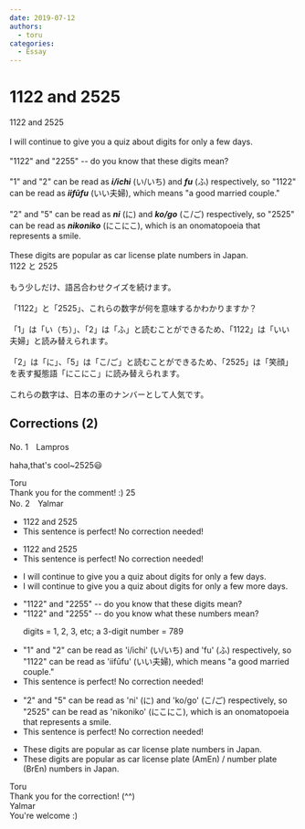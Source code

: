 ```yaml
---
date: 2019-07-12
authors:
  - toru
categories:
  - Essay
---
```


<h1 id="subject_show">1122 and 2525</h1>
<div class="date" hidden>Jul 12, 2019 10:30</div>
<div id="post"><div id="body_show_ori">
1122 and 2525<br/><br/>I will continue to give you a quiz about digits for only a few days.<br/><br/>"1122" and "2255" -- do you know that these digits mean?<br/><br/>"1" and "2" can be read as <strong><em>i/ichi</em></strong> (い/いち) and <strong><em>fu</em></strong> (ふ) respectively, so "1122" can be read as <strong><em>iifūfu</em></strong> (いい夫婦), which means "a good married couple."<br/><br/>"2" and "5" can be read as <strong><em>ni</em></strong> (に) and <strong><em>ko/go</em></strong> (こ/ご) respectively, so "2525" can be read as <strong><em>nikoniko</em></strong> (にこにこ), which is an onomatopoeia that represents a smile.<br/><br/>These digits are popular as car license plate numbers in Japan.
</div></div>

<!-- more -->

<div id="post_ja"><div id="body_show_mo">
1122 と 2525<br/><br/>もう少しだけ、語呂合わせクイズを続けます。<br/><br/>「1122」と「2525」、これらの数字が何を意味するかわかりますか？<br/><br/>「1」は「い（ち）」、「2」は「ふ」と読むことができるため、「1122」は「いい夫婦」と読み替えられます。<br/><br/>「2」は「に」、「5」は「こ/ご」と読むことができるため、「2525」は「笑顔」を表す擬態語「にこにこ」に読み替えられます。<br/><br/>これらの数字は、日本の車のナンバーとして人気です。
</div></div>

## Corrections (2)
<div id="block"><div class="first_name"> No. 1　<span class="just_name">Lampros</span></div><div id="block2">
<p class="comment_small">
 haha,that's cool~2525😃
</p>

</div><div class="name"><span class="just_name">Toru</span><br>
Thank you for the comment! :) 25
</div>
</div>
<div id="block"><div class="first_name"> No. 2　<span class="just_name">Yalmar</span></div><div id="block2">
<ul class="correction_field">
<li class="incorrect">1122 and 2525</li>
<li class="corrected perfect">This sentence is perfect! No correction needed!</li>
</ul>
<ul class="correction_field">
<li class="incorrect">1122 and 2525</li>
<li class="corrected perfect">This sentence is perfect! No correction needed!</li>
</ul>
<ul class="correction_field">
<li class="incorrect">I will continue to give you a quiz about digits for only a few days.</li>
<li class="corrected correct">
I will continue to give you a quiz about digits for only a few <span class="f_red">more</span> days.
</li>
</ul>
<ul class="correction_field">
<li class="incorrect">"1122" and "2255" -- do you know that these digits mean?</li>
<li class="corrected correct">
"1122" and "2255" -- do you know <span class="f_red">what</span> these <span class="f_red">numbers</span> mean?
<p class="correction_comment">digits = 1, 2, 3, etc; a 3-digit number = 789</p>
</li>
</ul>
<ul class="correction_field">
<li class="incorrect">"1" and "2" can be read as 'i/ichi' (い/いち) and 'fu' (ふ) respectively, so "1122" can be read as 'iifūfu' (いい夫婦), which means "a good married couple."</li>
<li class="corrected perfect">This sentence is perfect! No correction needed!</li>
</ul>
<ul class="correction_field">
<li class="incorrect">"2" and "5" can be read as 'ni' (に) and 'ko/go' (こ/ご) respectively, so "2525" can be read as 'nikoniko' (にこにこ), which is an onomatopoeia that represents a smile.</li>
<li class="corrected perfect">This sentence is perfect! No correction needed!</li>
</ul>
<ul class="correction_field">
<li class="incorrect">These digits are popular as car license plate numbers in Japan.</li>
<li class="corrected correct">
These digits are popular as car <span class="f_blue">license plate (AmEn) / number plate (BrEn)</span> numbers in Japan.
</li>
</ul>
</div><div class="name"><span class="just_name">Toru</span><br>
Thank you for the correction! (^^)
</div>
<div class="name"><span class="just_name">Yalmar</span><br>
You're welcome :)
</div>
</div>
